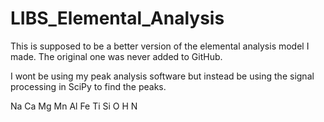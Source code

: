 # LIBS_Elemental_Analysis

This is supposed to be a better version of the elemental analysis model I made.
The original one was never added to GitHub.

I wont be using my peak analysis software but instead be using the signal
processing in SciPy to find the peaks.

Na 
Ca 
Mg 
Mn 
Al 
Fe 
Ti 
Si 
O 
H 
N
